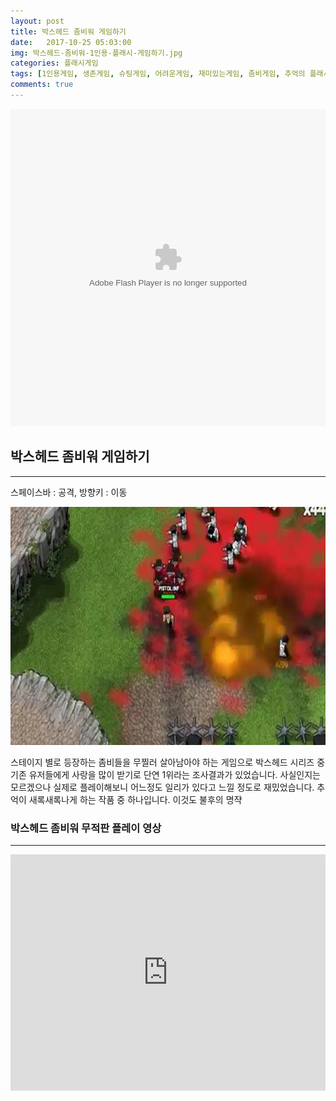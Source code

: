 ```yaml
---
layout: post
title: 박스헤드 좀비워 게임하기
date:   2017-10-25 05:03:00
img: 박스헤드-좀비워-1인용-플래시-게임하기.jpg
categories: 플래시게임
tags: [1인용게임, 생존게임, 슈팅게임, 어려운게임, 재미있는게임, 좀비게임, 추억의 플래시게임, 추천게임]
comments: true
---
```



<embed src="http://cfile23.uf.tistory.com/media/164D7C434FFFBADB0A2396" type="application/x-shockwave-flash" width="100%" height="508">
<h2>박스헤드 좀비워 게임하기</h2>

<hr />

스페이스바 : 공격, 방향키 : 이동

<img class="alignnone size-mh-magazine-lite-content wp-image-300" src="/images/박스헤드-좀비워-1인용-플래시-게임하기.jpg" alt="" width="100%" height="381" />

스테이지 별로 등장하는 좀비들을 무찔러 살아남아야 하는 게임으로 박스헤드 시리즈 중 기존 유저들에게 사랑을 많이 받기로 단연 1위라는 조사결과가 있었습니다. 사실인지는 모르겠으나 실제로 플레이해보니 어느정도 일리가 있다고 느낄 정도로 재밌었습니다. 추억이 새록새록나게 하는 작품 중 하나입니다. 이것도 불후의 명쟉
<h3>박스헤드 좀비워 무적판 플레이 영상</h3>

<hr />

<div style="position: relative; height: 0; padding-bottom: 75.0%;"><iframe style="left: 0px; width: 100%; height: 100%; position: absolute;" src="https://www.youtube.com/embed/TdS8IOYajXI?rel=0&amp;ecver=2" width="100%" height="360" frameborder="0" allowfullscreen="allowfullscreen"></iframe></div>